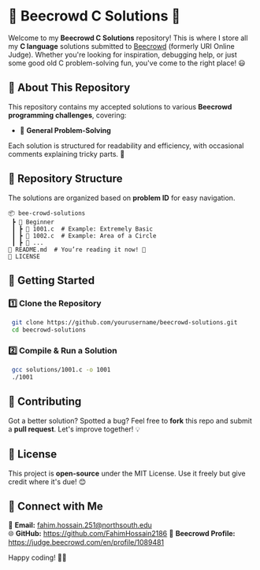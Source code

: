 # 🚀 Beecrowd C Solutions 🐝

Welcome to my **Beecrowd C Solutions** repository! This is where I store all my **C language** solutions submitted to [Beecrowd](https://www.beecrowd.com.br/) (formerly URI Online Judge). Whether you're looking for inspiration, debugging help, or just some good old C problem-solving fun, you've come to the right place! 😃

## 📌 About This Repository
This repository contains my accepted solutions to various **Beecrowd programming challenges**, covering:
- 🎯 **General Problem-Solving**

Each solution is structured for readability and efficiency, with occasional comments explaining tricky parts. 📝

## 📂 Repository Structure
The solutions are organized based on **problem ID** for easy navigation. 

```
📦 bee-crowd-solutions
 ┣ 📂 Beginner
 ┃ ┣ 📄 1001.c  # Example: Extremely Basic
 ┃ ┣ 📄 1002.c  # Example: Area of a Circle
 ┃ ┣ 📄 ...
📄 README.md  # You’re reading it now! 🎉
📄 LICENSE
```

## 🚀 Getting Started
### 1️⃣ Clone the Repository
```sh
 git clone https://github.com/yourusername/beecrowd-solutions.git
 cd beecrowd-solutions
```
### 2️⃣ Compile & Run a Solution
```sh
 gcc solutions/1001.c -o 1001
 ./1001
```

## 🤝 Contributing
Got a better solution? Spotted a bug? Feel free to **fork** this repo and submit a **pull request**. Let's improve together! 💡

## 📜 License
This project is **open-source** under the MIT License. Use it freely but give credit where it's due! 😊

## 🔗 Connect with Me
📧 **Email:** fahim.hossain.251@northsouth.edu  
🌐 **GitHub:** https://github.com/FahimHossain2186 
📌 **Beecrowd Profile:** https://judge.beecrowd.com/en/profile/1089481

Happy coding! 🚀🐝
